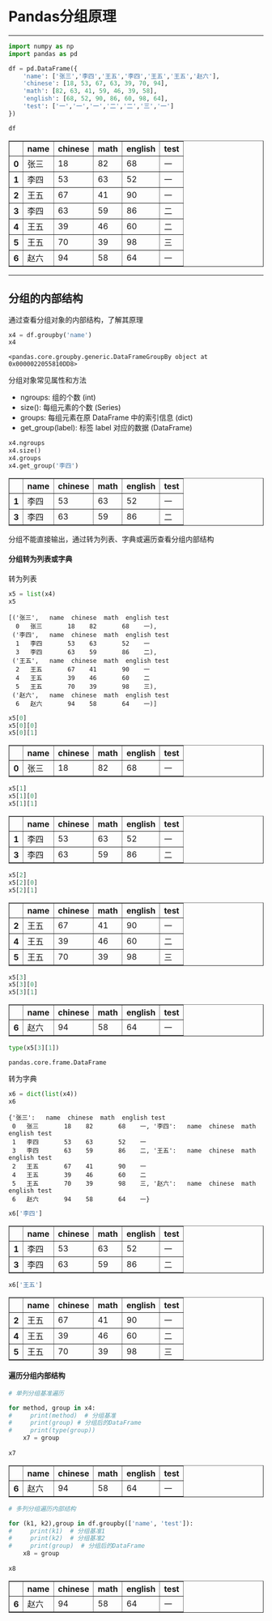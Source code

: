 
Pandas分组原理
===

---



```python
import numpy as np
import pandas as pd
```


```python
df = pd.DataFrame({
    'name': ['张三','李四','王五','李四','王五','王五','赵六'],
    'chinese': [18, 53, 67, 63, 39, 70, 94],
    'math': [82, 63, 41, 59, 46, 39, 58],
    'english': [68, 52, 90, 86, 60, 98, 64],
    'test': ['一','一','一','二','二','三','一']
})

df
```




<div>
<style scoped>
    .dataframe tbody tr th:only-of-type {
        vertical-align: middle;
    }

    .dataframe tbody tr th {
        vertical-align: top;
    }

    .dataframe thead th {
        text-align: right;
    }
</style>
<table border="1" class="dataframe">
  <thead>
    <tr style="text-align: right;">
      <th></th>
      <th>name</th>
      <th>chinese</th>
      <th>math</th>
      <th>english</th>
      <th>test</th>
    </tr>
  </thead>
  <tbody>
    <tr>
      <th>0</th>
      <td>张三</td>
      <td>18</td>
      <td>82</td>
      <td>68</td>
      <td>一</td>
    </tr>
    <tr>
      <th>1</th>
      <td>李四</td>
      <td>53</td>
      <td>63</td>
      <td>52</td>
      <td>一</td>
    </tr>
    <tr>
      <th>2</th>
      <td>王五</td>
      <td>67</td>
      <td>41</td>
      <td>90</td>
      <td>一</td>
    </tr>
    <tr>
      <th>3</th>
      <td>李四</td>
      <td>63</td>
      <td>59</td>
      <td>86</td>
      <td>二</td>
    </tr>
    <tr>
      <th>4</th>
      <td>王五</td>
      <td>39</td>
      <td>46</td>
      <td>60</td>
      <td>二</td>
    </tr>
    <tr>
      <th>5</th>
      <td>王五</td>
      <td>70</td>
      <td>39</td>
      <td>98</td>
      <td>三</td>
    </tr>
    <tr>
      <th>6</th>
      <td>赵六</td>
      <td>94</td>
      <td>58</td>
      <td>64</td>
      <td>一</td>
    </tr>
  </tbody>
</table>
</div>



---

分组的内部结构
---

通过查看分组对象的内部结构，了解其原理


```python
x4 = df.groupby('name')
x4
```




    <pandas.core.groupby.generic.DataFrameGroupBy object at 0x0000022055810DD8>



分组对象常见属性和方法

* ngroups: 组的个数 (int)
* size(): 每组元素的个数 (Series)
* groups: 每组元素在原 DataFrame 中的索引信息 (dict)
* get_group(label): 标签 label 对应的数据 (DataFrame)


```python
x4.ngroups
x4.size()
x4.groups
x4.get_group('李四')
```




<div>
<style scoped>
    .dataframe tbody tr th:only-of-type {
        vertical-align: middle;
    }

    .dataframe tbody tr th {
        vertical-align: top;
    }

    .dataframe thead th {
        text-align: right;
    }
</style>
<table border="1" class="dataframe">
  <thead>
    <tr style="text-align: right;">
      <th></th>
      <th>name</th>
      <th>chinese</th>
      <th>math</th>
      <th>english</th>
      <th>test</th>
    </tr>
  </thead>
  <tbody>
    <tr>
      <th>1</th>
      <td>李四</td>
      <td>53</td>
      <td>63</td>
      <td>52</td>
      <td>一</td>
    </tr>
    <tr>
      <th>3</th>
      <td>李四</td>
      <td>63</td>
      <td>59</td>
      <td>86</td>
      <td>二</td>
    </tr>
  </tbody>
</table>
</div>



分组不能直接输出，通过转为列表、字典或遍历查看分组内部结构

#### 分组转为列表或字典

转为列表


```python
x5 = list(x4)
x5
```




    [('张三',   name  chinese  math  english test
      0   张三       18    82       68    一),
     ('李四',   name  chinese  math  english test
      1   李四       53    63       52    一
      3   李四       63    59       86    二),
     ('王五',   name  chinese  math  english test
      2   王五       67    41       90    一
      4   王五       39    46       60    二
      5   王五       70    39       98    三),
     ('赵六',   name  chinese  math  english test
      6   赵六       94    58       64    一)]




```python
x5[0]
x5[0][0]
x5[0][1]
```




<div>
<style scoped>
    .dataframe tbody tr th:only-of-type {
        vertical-align: middle;
    }

    .dataframe tbody tr th {
        vertical-align: top;
    }

    .dataframe thead th {
        text-align: right;
    }
</style>
<table border="1" class="dataframe">
  <thead>
    <tr style="text-align: right;">
      <th></th>
      <th>name</th>
      <th>chinese</th>
      <th>math</th>
      <th>english</th>
      <th>test</th>
    </tr>
  </thead>
  <tbody>
    <tr>
      <th>0</th>
      <td>张三</td>
      <td>18</td>
      <td>82</td>
      <td>68</td>
      <td>一</td>
    </tr>
  </tbody>
</table>
</div>




```python
x5[1]
x5[1][0]
x5[1][1]
```




<div>
<style scoped>
    .dataframe tbody tr th:only-of-type {
        vertical-align: middle;
    }

    .dataframe tbody tr th {
        vertical-align: top;
    }

    .dataframe thead th {
        text-align: right;
    }
</style>
<table border="1" class="dataframe">
  <thead>
    <tr style="text-align: right;">
      <th></th>
      <th>name</th>
      <th>chinese</th>
      <th>math</th>
      <th>english</th>
      <th>test</th>
    </tr>
  </thead>
  <tbody>
    <tr>
      <th>1</th>
      <td>李四</td>
      <td>53</td>
      <td>63</td>
      <td>52</td>
      <td>一</td>
    </tr>
    <tr>
      <th>3</th>
      <td>李四</td>
      <td>63</td>
      <td>59</td>
      <td>86</td>
      <td>二</td>
    </tr>
  </tbody>
</table>
</div>




```python
x5[2]
x5[2][0]
x5[2][1]
```




<div>
<style scoped>
    .dataframe tbody tr th:only-of-type {
        vertical-align: middle;
    }

    .dataframe tbody tr th {
        vertical-align: top;
    }

    .dataframe thead th {
        text-align: right;
    }
</style>
<table border="1" class="dataframe">
  <thead>
    <tr style="text-align: right;">
      <th></th>
      <th>name</th>
      <th>chinese</th>
      <th>math</th>
      <th>english</th>
      <th>test</th>
    </tr>
  </thead>
  <tbody>
    <tr>
      <th>2</th>
      <td>王五</td>
      <td>67</td>
      <td>41</td>
      <td>90</td>
      <td>一</td>
    </tr>
    <tr>
      <th>4</th>
      <td>王五</td>
      <td>39</td>
      <td>46</td>
      <td>60</td>
      <td>二</td>
    </tr>
    <tr>
      <th>5</th>
      <td>王五</td>
      <td>70</td>
      <td>39</td>
      <td>98</td>
      <td>三</td>
    </tr>
  </tbody>
</table>
</div>




```python
x5[3]
x5[3][0]
x5[3][1]
```




<div>
<style scoped>
    .dataframe tbody tr th:only-of-type {
        vertical-align: middle;
    }

    .dataframe tbody tr th {
        vertical-align: top;
    }

    .dataframe thead th {
        text-align: right;
    }
</style>
<table border="1" class="dataframe">
  <thead>
    <tr style="text-align: right;">
      <th></th>
      <th>name</th>
      <th>chinese</th>
      <th>math</th>
      <th>english</th>
      <th>test</th>
    </tr>
  </thead>
  <tbody>
    <tr>
      <th>6</th>
      <td>赵六</td>
      <td>94</td>
      <td>58</td>
      <td>64</td>
      <td>一</td>
    </tr>
  </tbody>
</table>
</div>




```python
type(x5[3][1])
```




    pandas.core.frame.DataFrame



转为字典


```python
x6 = dict(list(x4))
x6
```




    {'张三':   name  chinese  math  english test
     0   张三       18    82       68    一, '李四':   name  chinese  math  english test
     1   李四       53    63       52    一
     3   李四       63    59       86    二, '王五':   name  chinese  math  english test
     2   王五       67    41       90    一
     4   王五       39    46       60    二
     5   王五       70    39       98    三, '赵六':   name  chinese  math  english test
     6   赵六       94    58       64    一}




```python
x6['李四']
```




<div>
<style scoped>
    .dataframe tbody tr th:only-of-type {
        vertical-align: middle;
    }

    .dataframe tbody tr th {
        vertical-align: top;
    }

    .dataframe thead th {
        text-align: right;
    }
</style>
<table border="1" class="dataframe">
  <thead>
    <tr style="text-align: right;">
      <th></th>
      <th>name</th>
      <th>chinese</th>
      <th>math</th>
      <th>english</th>
      <th>test</th>
    </tr>
  </thead>
  <tbody>
    <tr>
      <th>1</th>
      <td>李四</td>
      <td>53</td>
      <td>63</td>
      <td>52</td>
      <td>一</td>
    </tr>
    <tr>
      <th>3</th>
      <td>李四</td>
      <td>63</td>
      <td>59</td>
      <td>86</td>
      <td>二</td>
    </tr>
  </tbody>
</table>
</div>




```python
x6['王五']
```




<div>
<style scoped>
    .dataframe tbody tr th:only-of-type {
        vertical-align: middle;
    }

    .dataframe tbody tr th {
        vertical-align: top;
    }

    .dataframe thead th {
        text-align: right;
    }
</style>
<table border="1" class="dataframe">
  <thead>
    <tr style="text-align: right;">
      <th></th>
      <th>name</th>
      <th>chinese</th>
      <th>math</th>
      <th>english</th>
      <th>test</th>
    </tr>
  </thead>
  <tbody>
    <tr>
      <th>2</th>
      <td>王五</td>
      <td>67</td>
      <td>41</td>
      <td>90</td>
      <td>一</td>
    </tr>
    <tr>
      <th>4</th>
      <td>王五</td>
      <td>39</td>
      <td>46</td>
      <td>60</td>
      <td>二</td>
    </tr>
    <tr>
      <th>5</th>
      <td>王五</td>
      <td>70</td>
      <td>39</td>
      <td>98</td>
      <td>三</td>
    </tr>
  </tbody>
</table>
</div>



#### 遍历分组内部结构


```python
# 单列分组基准遍历

for method, group in x4:
#     print(method)  # 分组基准
#     print(group) # 分组后的DataFrame
#     print(type(group))
    x7 = group
    
x7
```




<div>
<style scoped>
    .dataframe tbody tr th:only-of-type {
        vertical-align: middle;
    }

    .dataframe tbody tr th {
        vertical-align: top;
    }

    .dataframe thead th {
        text-align: right;
    }
</style>
<table border="1" class="dataframe">
  <thead>
    <tr style="text-align: right;">
      <th></th>
      <th>name</th>
      <th>chinese</th>
      <th>math</th>
      <th>english</th>
      <th>test</th>
    </tr>
  </thead>
  <tbody>
    <tr>
      <th>6</th>
      <td>赵六</td>
      <td>94</td>
      <td>58</td>
      <td>64</td>
      <td>一</td>
    </tr>
  </tbody>
</table>
</div>




```python
# 多列分组遍历内部结构

for (k1, k2),group in df.groupby(['name', 'test']):
#     print(k1)  # 分组基准1
#     print(k2)  # 分组基准2
#     print(group)  # 分组后的DataFrame
    x8 = group
    
x8
```




<div>
<style scoped>
    .dataframe tbody tr th:only-of-type {
        vertical-align: middle;
    }

    .dataframe tbody tr th {
        vertical-align: top;
    }

    .dataframe thead th {
        text-align: right;
    }
</style>
<table border="1" class="dataframe">
  <thead>
    <tr style="text-align: right;">
      <th></th>
      <th>name</th>
      <th>chinese</th>
      <th>math</th>
      <th>english</th>
      <th>test</th>
    </tr>
  </thead>
  <tbody>
    <tr>
      <th>6</th>
      <td>赵六</td>
      <td>94</td>
      <td>58</td>
      <td>64</td>
      <td>一</td>
    </tr>
  </tbody>
</table>
</div>




```python

```
